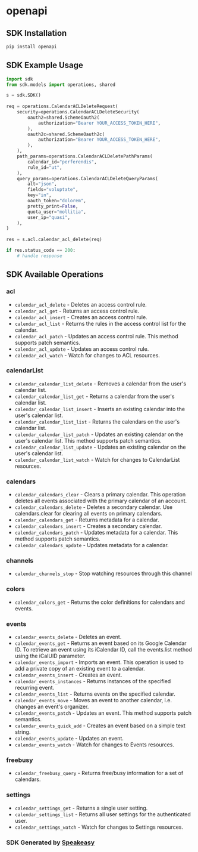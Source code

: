 # openapi

<!-- Start SDK Installation -->
## SDK Installation

```bash
pip install openapi
```
<!-- End SDK Installation -->

## SDK Example Usage
<!-- Start SDK Example Usage -->
```python
import sdk
from sdk.models import operations, shared

s = sdk.SDK()
    
req = operations.CalendarACLDeleteRequest(
    security=operations.CalendarACLDeleteSecurity(
        oauth2=shared.SchemeOauth2(
            authorization="Bearer YOUR_ACCESS_TOKEN_HERE",
        ),
        oauth2c=shared.SchemeOauth2c(
            authorization="Bearer YOUR_ACCESS_TOKEN_HERE",
        ),
    ),
    path_params=operations.CalendarACLDeletePathParams(
        calendar_id="perferendis",
        rule_id="ut",
    ),
    query_params=operations.CalendarACLDeleteQueryParams(
        alt="json",
        fields="voluptate",
        key="in",
        oauth_token="dolorem",
        pretty_print=False,
        quota_user="mollitia",
        user_ip="quasi",
    ),
)
    
res = s.acl.calendar_acl_delete(req)

if res.status_code == 200:
    # handle response
```
<!-- End SDK Example Usage -->

<!-- Start SDK Available Operations -->
## SDK Available Operations

### acl

* `calendar_acl_delete` - Deletes an access control rule.
* `calendar_acl_get` - Returns an access control rule.
* `calendar_acl_insert` - Creates an access control rule.
* `calendar_acl_list` - Returns the rules in the access control list for the calendar.
* `calendar_acl_patch` - Updates an access control rule. This method supports patch semantics.
* `calendar_acl_update` - Updates an access control rule.
* `calendar_acl_watch` - Watch for changes to ACL resources.

### calendarList

* `calendar_calendar_list_delete` - Removes a calendar from the user's calendar list.
* `calendar_calendar_list_get` - Returns a calendar from the user's calendar list.
* `calendar_calendar_list_insert` - Inserts an existing calendar into the user's calendar list.
* `calendar_calendar_list_list` - Returns the calendars on the user's calendar list.
* `calendar_calendar_list_patch` - Updates an existing calendar on the user's calendar list. This method supports patch semantics.
* `calendar_calendar_list_update` - Updates an existing calendar on the user's calendar list.
* `calendar_calendar_list_watch` - Watch for changes to CalendarList resources.

### calendars

* `calendar_calendars_clear` - Clears a primary calendar. This operation deletes all events associated with the primary calendar of an account.
* `calendar_calendars_delete` - Deletes a secondary calendar. Use calendars.clear for clearing all events on primary calendars.
* `calendar_calendars_get` - Returns metadata for a calendar.
* `calendar_calendars_insert` - Creates a secondary calendar.
* `calendar_calendars_patch` - Updates metadata for a calendar. This method supports patch semantics.
* `calendar_calendars_update` - Updates metadata for a calendar.

### channels

* `calendar_channels_stop` - Stop watching resources through this channel

### colors

* `calendar_colors_get` - Returns the color definitions for calendars and events.

### events

* `calendar_events_delete` - Deletes an event.
* `calendar_events_get` - Returns an event based on its Google Calendar ID. To retrieve an event using its iCalendar ID, call the events.list method using the iCalUID parameter.
* `calendar_events_import` - Imports an event. This operation is used to add a private copy of an existing event to a calendar.
* `calendar_events_insert` - Creates an event.
* `calendar_events_instances` - Returns instances of the specified recurring event.
* `calendar_events_list` - Returns events on the specified calendar.
* `calendar_events_move` - Moves an event to another calendar, i.e. changes an event's organizer.
* `calendar_events_patch` - Updates an event. This method supports patch semantics.
* `calendar_events_quick_add` - Creates an event based on a simple text string.
* `calendar_events_update` - Updates an event.
* `calendar_events_watch` - Watch for changes to Events resources.

### freebusy

* `calendar_freebusy_query` - Returns free/busy information for a set of calendars.

### settings

* `calendar_settings_get` - Returns a single user setting.
* `calendar_settings_list` - Returns all user settings for the authenticated user.
* `calendar_settings_watch` - Watch for changes to Settings resources.

<!-- End SDK Available Operations -->

### SDK Generated by [Speakeasy](https://docs.speakeasyapi.dev/docs/using-speakeasy/client-sdks)
